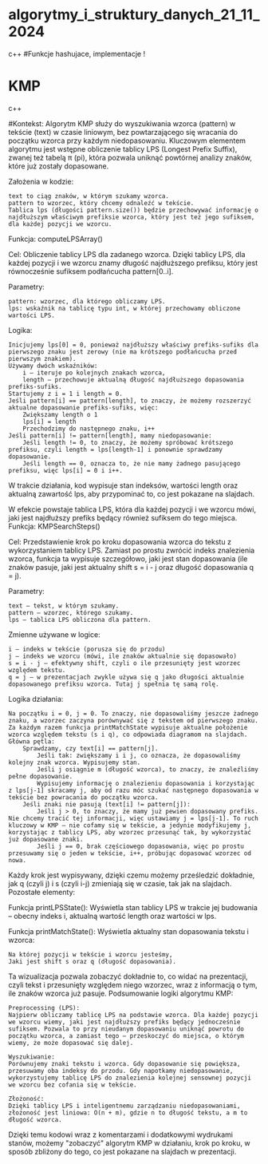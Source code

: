 # algorytmy_i_struktury_danych_21_11_2024
c++ 
#Funkcje hashujace, implementacje !


# KMP

c++

#Kontekst:
Algorytm KMP służy do wyszukiwania wzorca (pattern) w tekście (text) w czasie liniowym, bez powtarzającego się wracania do początku wzorca przy każdym niedopasowaniu. Kluczowym elementem algorytmu jest wstępne obliczenie tablicy LPS (Longest Prefix Suffix), zwanej też tabelą π (pi), która pozwala uniknąć powtórnej analizy znaków, które już zostały dopasowane.

Założenia w kodzie:

    text to ciąg znaków, w którym szukamy wzorca.
    pattern to wzorzec, który chcemy odnaleźć w tekście.
    Tablica lps (długości pattern.size()) będzie przechowywać informację o najdłuższym właściwym prefiksie wzorca, który jest też jego sufiksem, dla każdej pozycji we wzorcu.

Funkcja: computeLPSArray()

Cel: Obliczenie tablicy LPS dla zadanego wzorca.
Dzięki tablicy LPS, dla każdej pozycji i we wzorcu znamy długość najdłuższego prefiksu, który jest równocześnie sufiksem podłańcucha pattern[0..i].

Parametry:

    pattern: wzorzec, dla którego obliczamy LPS.
    lps: wskaźnik na tablicę typu int, w której przechowamy obliczone wartości LPS.

Logika:

    Inicjujemy lps[0] = 0, ponieważ najdłuższy właściwy prefiks-sufiks dla pierwszego znaku jest zerowy (nie ma krótszego podłańcucha przed pierwszym znakiem).
    Używamy dwóch wskaźników:
        i – iteruje po kolejnych znakach wzorca,
        length – przechowuje aktualną długość najdłuższego dopasowania prefiks-sufiks.
    Startujemy z i = 1 i length = 0.
    Jeśli pattern[i] == pattern[length], to znaczy, że możemy rozszerzyć aktualne dopasowanie prefiks-sufiks, więc:
        Zwiększamy length o 1
        lps[i] = length
        Przechodzimy do następnego znaku, i++
    Jeśli pattern[i] != pattern[length], mamy niedopasowanie:
        Jeśli length != 0, to znaczy, że możemy spróbować krótszego prefiksu, czyli length = lps[length-1] i ponownie sprawdzamy dopasowanie.
        Jeśli length == 0, oznacza to, że nie mamy żadnego pasującego prefiksu, więc lps[i] = 0 i i++.

W trakcie działania, kod wypisuje stan indeksów, wartości length oraz aktualną zawartość lps, aby przypominać to, co jest pokazane na slajdach.

W efekcie powstaje tablica LPS, która dla każdej pozycji i we wzorcu mówi, jaki jest najdłuższy prefiks będący również sufiksem do tego miejsca.
Funkcja: KMPSearchSteps()

Cel:
Przedstawienie krok po kroku dopasowania wzorca do tekstu z wykorzystaniem tablicy LPS.
Zamiast po prostu zwrócić indeks znalezienia wzorca, funkcja ta wypisuje szczegółowo, jaki jest stan dopasowania (ile znaków pasuje, jaki jest aktualny shift s = i - j oraz długość dopasowania q = j).

Parametry:

    text – tekst, w którym szukamy.
    pattern – wzorzec, którego szukamy.
    lps – tablica LPS obliczona dla pattern.

Zmienne używane w logice:

    i – indeks w tekście (porusza się do przodu)
    j – indeks we wzorcu (mówi, ile znaków aktualnie się dopasowało)
    s = i - j – efektywny shift, czyli o ile przesunięty jest wzorzec względem tekstu.
    q = j – w prezentacjach zwykle używa się q jako długości aktualnie dopasowanego prefiksu wzorca. Tutaj j spełnia tę samą rolę.

Logika działania:

    Na początku i = 0, j = 0. To znaczy, nie dopasowaliśmy jeszcze żadnego znaku, a wzorzec zaczyna porównywać się z tekstem od pierwszego znaku.
    Za każdym razem funkcja printMatchState wypisuje aktualne położenie wzorca względem tekstu (s i q), co odpowiada diagramom na slajdach.
    Główna pętla:
        Sprawdzamy, czy text[i] == pattern[j].
            Jeśli tak: zwiększamy i i j, co oznacza, że dopasowaliśmy kolejny znak wzorca. Wypisujemy stan.
            Jeśli j osiągnie m (długość wzorca), to znaczy, że znaleźliśmy pełne dopasowanie.
            Wypisujemy informację o znalezieniu dopasowania i korzystając z lps[j-1] skracamy j, aby od razu móc szukać następnego dopasowania w tekście bez powracania do początku wzorca.
        Jeśli znaki nie pasują (text[i] != pattern[j]):
            Jeśli j > 0, to znaczy, że mamy już pewien dopasowany prefiks. Nie chcemy tracić tej informacji, więc ustawiamy j = lps[j-1]. To ruch kluczowy w KMP – nie cofamy się w tekście, a jedynie modyfikujemy j, korzystając z tablicy LPS, aby wzorzec przesunąć tak, by wykorzystać już dopasowane znaki.
            Jeśli j == 0, brak częściowego dopasowania, więc po prostu przesuwamy się o jeden w tekście, i++, próbując dopasować wzorzec od nowa.

Każdy krok jest wypisywany, dzięki czemu możemy prześledzić dokładnie, jak q (czyli j) i s (czyli i-j) zmieniają się w czasie, tak jak na slajdach.
Pozostałe elementy:

Funkcja printLPSState():
Wyświetla stan tablicy LPS w trakcie jej budowania – obecny indeks i, aktualną wartość length oraz wartości w lps.

Funkcja printMatchState():
Wyświetla aktualny stan dopasowania tekstu i wzorca:

    Na której pozycji w tekście i wzorcu jesteśmy,
    Jaki jest shift s oraz q (długość dopasowania).

Ta wizualizacja pozwala zobaczyć dokładnie to, co widać na prezentacji, czyli tekst i przesunięty względem niego wzorzec, wraz z informacją o tym, ile znaków wzorca już pasuje.
Podsumowanie logiki algorytmu KMP:

    Preprocessing (LPS):
    Najpierw obliczamy tablicę LPS na podstawie wzorca. Dla każdej pozycji we wzorcu wiemy, jaki jest najdłuższy prefiks będący jednocześnie sufiksem. Pozwala to przy nieudanym dopasowaniu uniknąć powrotu do początku wzorca, a zamiast tego – przeskoczyć do miejsca, o którym wiemy, że może dopasować się dalej.

    Wyszukiwanie:
    Porównujemy znaki tekstu i wzorca. Gdy dopasowanie się powiększa, przesuwamy oba indeksy do przodu. Gdy napotkamy niedopasowanie, wykorzystujemy tablicę LPS do znalezienia kolejnej sensownej pozycji we wzorcu bez cofania się w tekście.

    Złożoność:
    Dzięki tablicy LPS i inteligentnemu zarządzaniu niedopasowaniami, złożoność jest liniowa: O(n + m), gdzie n to długość tekstu, a m to długość wzorca.

Dzięki temu kodowi wraz z komentarzami i dodatkowymi wydrukami stanów, możemy "zobaczyć" algorytm KMP w działaniu, krok po kroku, w sposób zbliżony do tego, co jest pokazane na slajdach w prezentacji.


